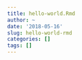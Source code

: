 ```yaml
---
title: hello-world.Rmd
author: ~
date: '2018-05-16'
slug: hello-world-rmd
categories: []
tags: []
---
```


